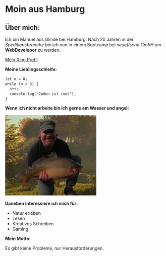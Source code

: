# Moin aus Hamburg

## Über mich:
Ich bin Manuel aus Glinde bei Hamburg. Nach 20 Jahren in der _Speditionsbranche_ bin ich nun in einem Bootcamp bei _neuefische GmbH_ um **WebDeveloper** zu werden.

[Mein Xing Profil](https://www.xing.com/profile/Manuel_Verweyen/)

**Meine Lieblingsschleife:**
````
let n = 0;
while (n < 3) {
  n++;
  console.log("Coden ist cool");
}
````

**Wenn ich nicht arbeite bin ich gerne am Wasser und angel:**

![Manuel](./manuel.jpg)

**Daneben interessiere ich mich für:**
- Natur erleben
- Lesen
- Kreatives Schreiben
- Gaming

**Mein Motto:**

Es gibt keine Probleme, nur Herausforderungen.